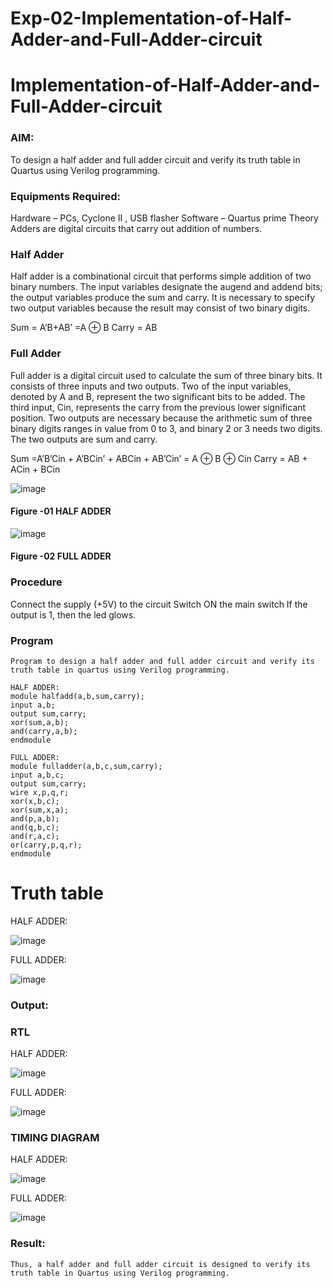# Exp-02-Implementation-of-Half-Adder-and-Full-Adder-circuit

# Implementation-of-Half-Adder-and-Full-Adder-circuit
### AIM:
To design a half adder and full adder circuit and verify its truth table in Quartus using Verilog programming.

### Equipments Required:
Hardware – PCs, Cyclone II , USB flasher
Software – Quartus prime
Theory
Adders are digital circuits that carry out addition of numbers.

### Half Adder
Half adder is a combinational circuit that performs simple addition of two binary numbers. The input variables designate the augend and addend bits; the output variables produce the sum and carry. It is necessary to specify two output variables because the result may consist of two binary digits.

Sum = A’B+AB’ =A ⊕ B Carry = AB

### Full Adder
Full adder is a digital circuit used to calculate the sum of three binary bits. It consists of three inputs and two outputs. Two of the input variables, denoted by A and B, represent the two significant bits to be added. The third input, Cin, represents the carry from the previous lower significant position. Two outputs are necessary because the arithmetic sum of three binary digits ranges in value from 0 to 3, and binary 2 or 3 needs two digits. The two outputs are sum and carry.

Sum =A’B’Cin + A’BCin’ + ABCin + AB’Cin’ = A ⊕ B ⊕ Cin Carry = AB + ACin + BCin

 ![image](https://user-images.githubusercontent.com/36288975/163552156-a13e5a56-c638-4110-97d9-8896907c8d25.png)

#### Figure -01 HALF ADDER 


![image](https://user-images.githubusercontent.com/36288975/163552057-b3547877-6d07-45b4-b7e0-bcfebfad9e1d.png)

#### Figure -02 FULL ADDER 

### Procedure

Connect the supply (+5V) to the circuit
Switch ON the main switch
If the output is 1, then the led glows.
### Program
```
Program to design a half adder and full adder circuit and verify its truth table in quartus using Verilog programming.

HALF ADDER:
module halfadd(a,b,sum,carry);
input a,b;
output sum,carry;
xor(sum,a,b);
and(carry,a,b);
endmodule

FULL ADDER:
module fulladder(a,b,c,sum,carry);
input a,b,c;
output sum,carry;
wire x,p,q,r;
xor(x,b,c);
xor(sum,x,a);
and(p,a,b);
and(q,b,c);
and(r,a,c);
or(carry,p,q,r);
endmodule
```
# Truth table
HALF ADDER:

![image](https://github.com/PadmavathiMuthukumar/Exp-02-Implementation-of-Half-Adder-and-Full-Adder-circuit/assets/154965880/b3b7244a-e685-474e-a974-6d86adbe9796)

FULL ADDER:

![image](https://github.com/PadmavathiMuthukumar/Exp-02-Implementation-of-Half-Adder-and-Full-Adder-circuit/assets/154965880/07dc5b3e-3d49-4185-b5ec-897c184973d4)

### Output:
### RTL
HALF ADDER:

![image](https://github.com/PadmavathiMuthukumar/Exp-02-Implementation-of-Half-Adder-and-Full-Adder-circuit/assets/154965880/f19b0f1e-f3bd-4f36-b746-218b0711e15e)

FULL ADDER:

![image](https://github.com/PadmavathiMuthukumar/Exp-02-Implementation-of-Half-Adder-and-Full-Adder-circuit/assets/154965880/8dd28751-896e-4f81-820d-23adc2724711)

### TIMING DIAGRAM
HALF ADDER:

![image](https://github.com/PadmavathiMuthukumar/Exp-02-Implementation-of-Half-Adder-and-Full-Adder-circuit/assets/154965880/525ecd2d-e4c7-4ed0-a663-6f3c7cd4715b)

FULL ADDER:

![image](https://github.com/PadmavathiMuthukumar/Exp-02-Implementation-of-Half-Adder-and-Full-Adder-circuit/assets/154965880/5d070173-d347-4c70-9ec4-89bdd8b9dee9)

### Result:
```
Thus, a half adder and full adder circuit is designed to verify its truth table in Quartus using Verilog programming.
```
